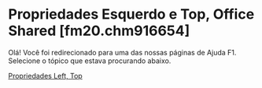 
# Propriedades Esquerdo e Top, Office Shared [fm20.chm916654]

Olá! Você foi redirecionado para uma das nossas páginas de Ajuda F1. Selecione o tópico que estava procurando abaixo.

[Propriedades Left, Top](http://msdn.microsoft.com/library/372b97d0-30b9-6def-acac-89416fe8b9fc%28Office.15%29.aspx)
